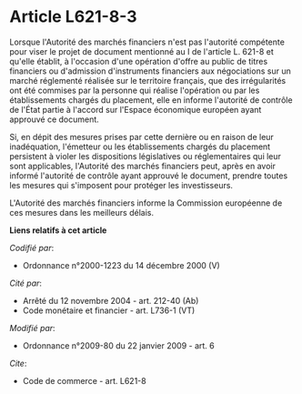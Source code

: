 # Article L621-8-3

Lorsque l'Autorité des marchés financiers n'est pas l'autorité compétente pour viser le projet de document mentionné au I de
l'article L. 621-8 et qu'elle établit, à l'occasion d'une opération d'offre au public de titres financiers ou d'admission
d'instruments financiers aux négociations sur un marché réglementé réalisée sur le territoire français, que des irrégularités
ont été commises par la personne qui réalise l'opération ou par les établissements chargés du placement, elle en informe
l'autorité de contrôle de l'État partie à l'accord sur l'Espace économique européen ayant approuvé ce document. 

Si, en dépit des mesures prises par cette dernière ou en raison de leur inadéquation, l'émetteur ou les établissements
chargés du placement persistent à violer les dispositions législatives ou réglementaires qui leur sont applicables,
l'Autorité des marchés financiers peut, après en avoir informé l'autorité de contrôle ayant approuvé le document, prendre
toutes les mesures qui s'imposent pour protéger les investisseurs.

L'Autorité des marchés financiers informe la Commission européenne de ces mesures dans les meilleurs délais.

**Liens relatifs à cet article**

_Codifié par_:

  - Ordonnance n°2000-1223 du 14 décembre 2000 (V)

_Cité par_:

  - Arrêté du 12 novembre 2004 - art. 212-40 (Ab)
  - Code monétaire et financier - art. L736-1 (VT)

_Modifié par_:

  - Ordonnance n°2009-80 du 22 janvier 2009 - art. 6

_Cite_:

  - Code de commerce - art. L621-8
